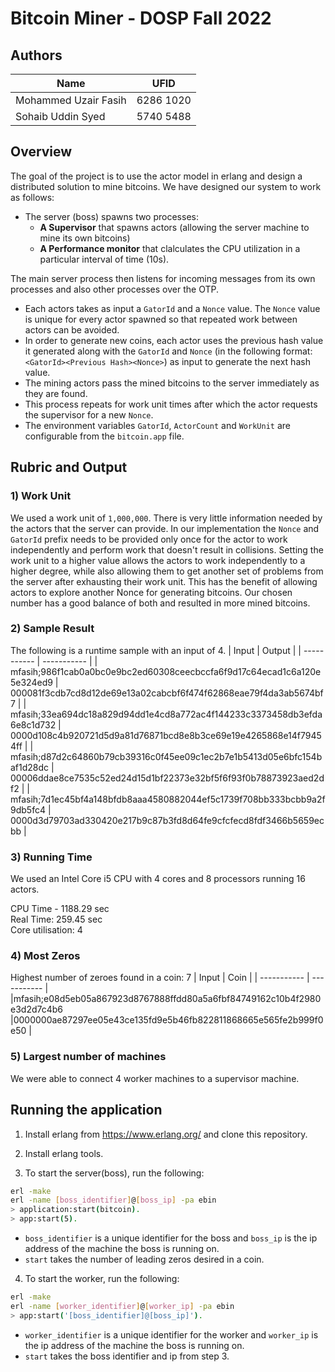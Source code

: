 # Bitcoin Miner - DOSP Fall 2022

## Authors
| Name | UFID |
| ----------- | ----------- |
| Mohammed Uzair Fasih | 6286 1020 |
| Sohaib Uddin Syed | 5740 5488 |

## Overview
The goal of the project is to use the actor model in erlang and design a distributed solution to mine bitcoins. We have designed our system to work as follows:

- The server (boss) spawns two processes: 
  - **A Supervisor** that spawns actors (allowing the server machine to mine its own bitcoins)
  - **A Performance monitor** that clalculates the CPU utilization in a particular interval of time (10s).

The main server process then listens for incoming messages from its own processes and also other processes over the OTP.

- Each actors takes as input a `GatorId` and a `Nonce` value. The `Nonce` value is unique for every actor spawned so that repeated work between actors can be avoided.
- In order to generate new coins, each actor uses the previous hash value it generated along with the `GatorId` and `Nonce` (in the following format: `<GatorId><Previous Hash><Nonce>`) as input to generate the next hash value.
- The mining actors pass the mined bitcoins to the server immediately as they are found.
- This process repeats for work unit times after which the actor requests the supervisor for a new `Nonce`.
- The environment variables `GatorId`, `ActorCount` and `WorkUnit` are configurable from the `bitcoin.app` file.

## Rubric and Output

### 1) Work Unit

We used a work unit of `1,000,000`. There is very little information needed by the actors that the server can provide. In our implementation the `Nonce` and `GatorId` prefix needs to be provided only once for the actor to work independently and perform work that doesn't result in collisions. Setting the work unit to a higher value allows the actors to work independently to a higher degree, while also allowing them to get another set of problems from the server after exhausting their work unit. This has the benefit of allowing actors to explore another Nonce for generating bitcoins. Our chosen number has a good balance of both and resulted in more mined bitcoins.  

### 2) Sample Result
The following is a runtime sample with an input of 4.
| Input | Output |
| ----------- | ----------- |
| mfasih;986f1cab0a0bc0e9bc2ed60308ceecbccfa6f9d17c64ecad1c6a120e5e324ed9 | 000081f3cdb7cd8d12de69e13a02cabcbf6f474f62868eae79f4da3ab5674bf7 |
| mfasih;33ea694dc18a829d94dd1e4cd8a772ac4f144233c3373458db3efda6e8c1d732 | 0000d108c4b920721d5d9a81d76871bcd8e8b3ce69e19e4265868e14f79454ff |
| mfasih;d87d2c64860b79cb39316c0f45ee09c1ec2b7e1b5413d05e6bfc154baf1d28dc | 00006ddae8ce7535c52ed24d15d1bf22373e32bf5f6f93f0b78873923aed2df2 |
| mfasih;7d1ec45bf4a148bfdb8aaa4580882044ef5c1739f708bb333bcbb9a2f9db5fc4 | 0000d3d79703ad330420e217b9c87b3fd8d64fe9cfcfecd8fdf3466b5659ecbb |

### 3) Running Time
We used an Intel Core i5 CPU with 4 cores and 8 processors running 16 actors.

CPU Time - 1188.29 sec<br/>
Real Time: 259.45 sec<br/>
Core utilisation: 4

### 4) Most Zeros
Highest number of zeroes found in a coin: 7
| Input | Coin |
| ----------- | ----------- |
|mfasih;e08d5eb05a867923d8767888ffdd80a5a6fbf84749162c10b4f2980e3d2d7c4b6  |0000000ae87297ee05e43ce135fd9e5b46fb822811868665e565fe2b999f0e50 |

### 5) Largest number of machines
We were able to connect 4 worker machines to a supervisor machine.

## Running the application
1) Install erlang from https://www.erlang.org/ and clone this repository.

2) Install erlang tools.


3) To start the server(boss), run the following:

```bash
erl -make
erl -name [boss_identifier]@[boss_ip] -pa ebin
> application:start(bitcoin).
> app:start(5).
```

- ```boss_identifier``` is a unique identifier for the boss and ```boss_ip``` is the ip address of the machine the boss is running on.
- ```start``` takes the number of leading zeros desired in a coin.

4) To start the worker, run the following:

```bash
erl -make
erl -name [worker_identifier]@[worker_ip] -pa ebin
> app:start('[boss_identifier]@[boss_ip]').
```
- ```worker_identifier``` is a unique identifier for the worker and ```worker_ip``` is the ip address of the machine the boss is running on.
- ```start``` takes the boss identifier and ip from step 3.
